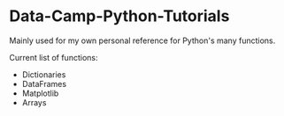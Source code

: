 # Data-Camp-Python-Tutorials
Mainly used for my own personal reference for Python's many functions.

Current list of functions:
* Dictionaries
* DataFrames
* Matplotlib
* Arrays
